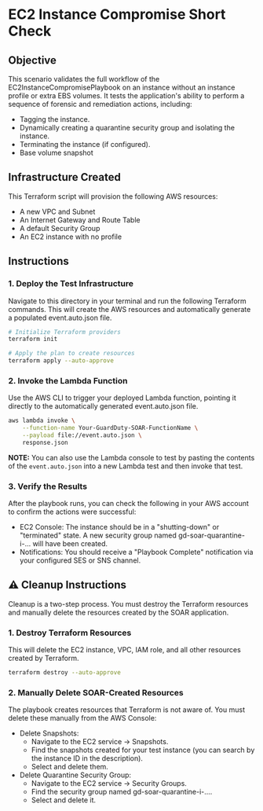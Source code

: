 # EC2 Instance Compromise Short Check

## Objective
This scenario validates the full workflow of the EC2InstanceCompromisePlaybook on an instance without an instance profile or extra EBS volumes. It tests the application's ability to perform a sequence of forensic and remediation actions, including:
- Tagging the instance.
- Dynamically creating a quarantine security group and isolating the instance.
- Terminating the instance (if configured).
- Base volume snapshot

## Infrastructure Created
This Terraform script will provision the following AWS resources:
- A new VPC and Subnet
- An Internet Gateway and Route Table
- A default Security Group
- An EC2 instance with no profile

## Instructions
### 1. Deploy the Test Infrastructure
Navigate to this directory in your terminal and run the following Terraform commands. This will create the AWS resources and automatically generate a populated event.auto.json file.
```bash
# Initialize Terraform providers
terraform init

# Apply the plan to create resources
terraform apply --auto-approve
```
### 2. Invoke the Lambda Function
Use the AWS CLI to trigger your deployed Lambda function, pointing it directly to the automatically generated event.auto.json file.
```bash
aws lambda invoke \
    --function-name Your-GuardDuty-SOAR-FunctionName \
    --payload file://event.auto.json \
    response.json
```
**NOTE:** You can also use the Lambda console to test by pasting the contents of the `event.auto.json` into a new Lambda test and then invoke that test.
### 3. Verify the Results
After the playbook runs, you can check the following in your AWS account to confirm the actions were successful:
- EC2 Console: The instance should be in a "shutting-down" or "terminated" state. A new security group named gd-soar-quarantine-i-... will have been created.
- Notifications: You should receive a "Playbook Complete" notification via your configured SES or SNS channel.

## ⚠️ Cleanup Instructions
Cleanup is a two-step process. You must destroy the Terraform resources and manually delete the resources created by the SOAR application.
### 1. Destroy Terraform Resources
This will delete the EC2 instance, VPC, IAM role, and all other resources created by Terraform.
```bash
terraform destroy --auto-approve
```
### 2. Manually Delete SOAR-Created Resources
The playbook creates resources that Terraform is not aware of. You must delete these manually from the AWS Console:
- Delete Snapshots:
    - Navigate to the EC2 service -> Snapshots.
    - Find the snapshots created for your test instance (you can search by the instance ID in the description).
    - Select and delete them.
- Delete Quarantine Security Group:
    - Navigate to the EC2 service -> Security Groups.
    - Find the security group named gd-soar-quarantine-i-....
    - Select and delete it.